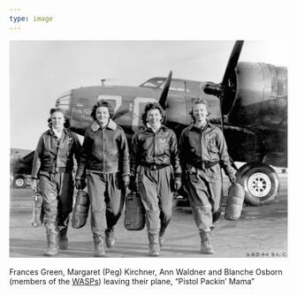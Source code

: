 ```yaml
---
type: image
---
```


![A black-and-white image of four World War 2-era women on a runway, walking away from a B-17 bomber.](/images/wasps.jpg)

Frances Green, Margaret (Peg) Kirchner, Ann Waldner and Blanche Osborn (members of the [WASPs](https://en.wikipedia.org/wiki/Women_Airforce_Service_Pilots)) leaving their plane, “Pistol Packin’ Mama”